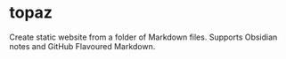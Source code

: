 # topaz

Create static website from a folder of Markdown files. Supports Obsidian notes
and GitHub Flavoured Markdown.

